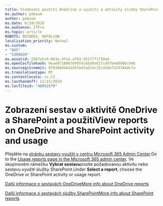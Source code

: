 ```yaml
---
title: Sledování použití OneDrive a využití a aktivity služby SharePoint
ms.author: pebaum
author: pebaum
ms.date: 6/10/2018
ms.audience: ITPro
ms.topic: article
ROBOTS: NOINDEX, NOFOLLOW
localization_priority: Normal
ms.custom:
- "865"
- "5300020"
ms.assetid: 2987a5c9-063a-4fa1-af03-951f7f1750a8
ms.openlocfilehash: 0eae0f18067d99fdc6bd9a61fcd97b4d690bc946
ms.sourcegitcommit: 0f0186044a3597e42ad14c32ca58e7224344dcfa
ms.translationtype: MT
ms.contentlocale: cs-CZ
ms.lasthandoff: 12/15/2019
ms.locfileid: "40052570"
---
```

# <a name="view-reports-on-onedrive-and-sharepoint-activity-and-usage"></a><span data-ttu-id="6fe96-102">Zobrazení sestav o aktivitě OneDrive a SharePoint a použití</span><span class="sxs-lookup"><span data-stu-id="6fe96-102">View reports on OneDrive and SharePoint activity and usage</span></span>

<span data-ttu-id="6fe96-103">Přejděte na [stránku sestavy využití v centru Microsoft 365 Admin Center](https://admin.microsoft.com/AdminPortal/Home).</span><span class="sxs-lookup"><span data-stu-id="6fe96-103">Go to the [Usage reports page in the Microsoft 365 admin center](https://admin.microsoft.com/AdminPortal/Home).</span></span> <span data-ttu-id="6fe96-104">Ve skupinovém rámečku **Vybrat sestavu**zvolte požadovanou aktivitu nebo sestavu využití služby SharePoint.</span><span class="sxs-lookup"><span data-stu-id="6fe96-104">Under **Select a report**, choose the OneDrive or SharePoint activity or usage report.</span></span>
  
[<span data-ttu-id="6fe96-105">Další informace o sestavách OneDrive</span><span class="sxs-lookup"><span data-stu-id="6fe96-105">More info about OneDrive reports</span></span>](https://go.microsoft.com/fwlink/?linkid=875239)
  
[<span data-ttu-id="6fe96-106">Další informace o sestavách služby SharePoint</span><span class="sxs-lookup"><span data-stu-id="6fe96-106">More info about SharePoint reports</span></span>](https://go.microsoft.com/fwlink/?linkid=875240)
  